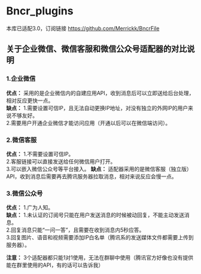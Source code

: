 # Bncr_plugins
本库已适配3.0，订阅链接 https://github.com/Merrickk/BncrFile
## 关于企业微信、微信客服和微信公众号适配器的对比说明
### 1.企业微信
**优点：**
采用的是企业微信内的自建应用API，收到消息后可以立即送给后台处理，相对反应更快一点。  
**缺点：**
1.需要设置可信IP，且无法自动更换IP地址，对没有独立的外网IP的用户来说不够友好。  
2.需要用户开通企业微信才能访问应用（开通以后可以在微信端访问）。
### 2.微信客服 
**优点：**
1.不需要设置可信IP。  
2.客服链接可以直接发送给任何微信用户打开。  
3.可以嵌入微信公众号等平台接入。
**缺点：**
适配器采用的是微信客服（独立版）API，收到消息后需要再去腾讯服务器拉取消息，相对来说反应会慢一点。  
### 3.微信公众号 
**优点：**
1.广为人知。  
**缺点：**
1.未认证的订阅号只能在用户发送消息的时候被动回复，不能主动发送消息。  
2.回复消息只能“一问一答”，且需要在收到消息内5秒应答。  
3.回复图片、语音和视频需要添加IP白名单（腾讯系的发送媒体文件都需要上传到服务器）。  

**注意：**
3个适配器都只能1对1使用，无法在群聊中使用（腾讯官方好像也没有提供能在群里使用的API，有的话可以告诉我）
